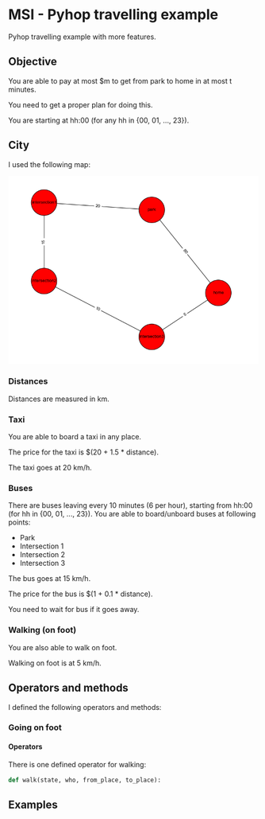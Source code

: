 MSI - Pyhop travelling example
==============================

Pyhop travelling example with more features.

## Objective

You are able to pay at most $m to get from park to home in at most t minutes.

You need to get a proper plan for doing this.

You are starting at hh:00 (for any hh in {00, 01, ..., 23}).

## City

I used the following map:

![City](map.png)

### Distances

Distances are measured in km.

### Taxi

You are able to board a taxi in any place.

The price for the taxi is $(20 + 1.5 * distance).
 
The taxi goes at 20 km/h.

### Buses

There are buses leaving every 10 minutes (6 per hour), starting from hh:00 (for hh in {00, 01, ..., 23}).
You are able to board/unboard buses at following points:

* Park
* Intersection 1
* Intersection 2
* Intersection 3

The bus goes at 15 km/h.

The price for the bus is $(1 + 0.1 * distance).

You need to wait for bus if it goes away.

### Walking (on foot)

You are also able to walk on foot.

Walking on foot is at 5 km/h.

## Operators and methods

I defined the following operators and methods:

### Going on foot

#### Operators

There is one defined operator for walking:

```python
def walk(state, who, from_place, to_place):
```


## Examples

